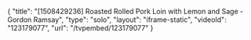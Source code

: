 {
    "title": "[1508429236] Roasted Rolled Pork Loin with Lemon and Sage - Gordon Ramsay",
    "type": "solo",
    "layout": "iframe-static",
    "videoId": "123179077",
    "url": "\/tvpembed\/123179077"
}